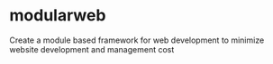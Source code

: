 # modularweb
Create a module based framework for web development to minimize website development and management cost
